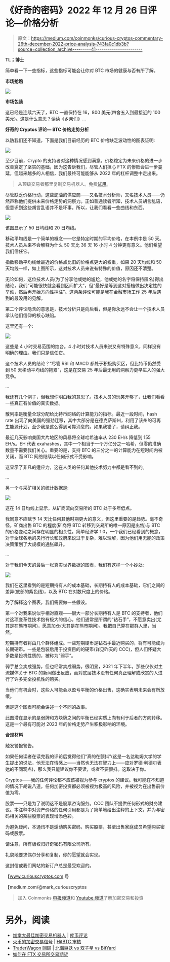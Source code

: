 # 《好奇的密码》2022 年 12 月 26 日评论—价格分析

> 原文：<https://medium.com/coinmonks/curious-cryptos-commentary-26th-december-2022-price-analysis-743fa0c1db3b?source=collection_archive---------41----------------------->

**TL；博士**

简单看一下一些指标，这些指标可能会让你对 BTC 市场的健康与否有所了解。

**市场抢购**

![](img/c5b606d0da505f5e20888aea5a9f5f6f.png)

**市场包装**

这已经是连续六天了，BTC 一直保持在 16，800 美元(四舍五入到最接近的 100 美元)。这是什么意思？读读《乡亲们》…

**好奇的 Cryptos 评论— BTC 价格走势分析**

以防我们还不知道，下面是我们目前经历的 BTC 价格缺乏波动性的图表证明:

![](img/40e4978da98e8553009545001a854514.png)

至少目前，Crypto 的支持者对这种情况感到满意。价格稳定为未来价格的进一步改善奠定了坚实的基础，因为这告诉我们，尽管人们担心 FTX 的惨败会进一步蔓延，但越来越多的人相信，我们最终可能能够从 2022 年的杠杆调整中走出来。

> 从顶级交易者那里复制交易机器人。免费[试用](https://coincodecap.com/go/pionex-coinmonks)。

尽管缺乏价格行动，这些蛇油的供应商——又名技术分析师，又名技术人员——仍然声称他们提供未来价格走势的洞察力。正如普通读者所知，技术人员胡言乱语，但意识到这些胡言乱语并不是坏事。所以，让我们看看一些曲线和东西。

![](img/06f7b69117eac847b08046b1e95b3f23.png)

该图显示了 50 日均线和 20 日均线。

移动平均线是一个简单的概念——它是特定时期的平均价格，在本例中是 50 天。技术人员从来不会解释为什么 50 天比 36 天 16 小时 4 分钟更有意义。他们希望我们信任它。

指数移动平均线给最近的价格点比旧的价格点更大的权重，如果 20 天均线和 50 天均线一样，如上图所示，这对技术人员来说有特殊的价值，原因还不清楚。

无论如何，这位技术人员(为了分享他或她的尴尬，他或她的名字将保持匿名)得出结论，我们“可能很快就会看到区间扩大”，但“最好是等到这对搭档做出决定性的举动，然后再开始方向性押注”。这两条评论可能是我在金融市场工作 25 年后遇到的最没用的见解。

第二个评论隐含的意思是，技术分析只是向后看，但是你永远不会让一个技术人员承认他们信仰的核心缺陷。

这里还有一个:

![](img/e670fc08082e7a3bac2cb5e2cfd54158.png)

这些是 4 小时交易范围的烛台。4 小时对技术人员来说又有特殊意义，同样没有明确的理由。我们只是信任它。

这个技术人员的结论？“尽管 RSI 和 MACD 都处于积极购买区，但比特币仍然受到 50 天移动平均线的拖累”，这是在交易 25 年后最无用的洞察力更早进入的强大竞争。

…

我还有几个例子，但我想你明白我的意思了。技术人员的玩笑开够了，让我们看看一些真正有价值的真实数据。

散列率是衡量全球分配给比特币网络的计算能力的指标。最近一段时间，hash rate 出现了向美国的强劲迁移，其中大部分是在德克萨斯州，利用了该州的可再生能源计划，至少我是这么得到可靠消息的。如果我错了，请纠正我。

最近几天影响美国大片地区的风暴将全球哈希速率从 230 EH/s 降低到 155 EH/s。EH 代表 exahashes，其中一个相当于一个万亿分之一哈希，但零的准确数量不需要我们关心。重要的是，支持 BTC 的三分之一的计算能力在短时间内被关闭，而 BTC 网络继续以任何形式不受影响。

这显示了非凡的适应力，这在人类的任何其他技术努力中都是看不到的。

…

另一个与采矿相关的统计数据是:

![](img/34b3352d4f8b82c37fd2cbed89683b50.png)

这在 14 日均线上显示，从矿商流向交易所的 BTC 处于多年低点。

我同意不应赋予 14 天比任何其他时期更大的意义，但这里重要的是趋势。毫不奇怪，矿商出售 BTC 的程度(矿商将 BTC 转移到交易所的唯一原因是出售)与 BTC 的价格变动之间存在明显的相关性。简单经济学 1.0，一个我们已经看到的概念，对于全球各地的央行行长和政府来说过于复杂，难以理解，因为他们用无能的政策决策策划了大规模的通胀飙升。

…

对于我们今天的最后一张真实世界数据的图表，我们有这样一个小妙处:

![](img/150ccbae885401dc42e00181620e8607.png)

我们在这里看到的是短期持有人的成本基础，长期持有人的成本基础，它们之间的差异(底部的紫色线)，以及 BTC 在对数尺度上的价格。

为了解释这个图表，我们需要做一些假设。

第一个对我来说似乎相对直观——很大一部分长期持有人是 BTC 的支持者，他们对这项变革性技术抱有极大的信心。他们通常是所谓的“钻石手”，不愿意卖出(尤其是在熊市期间)，愿意加仓(尤其是在熊市期间)。我把自己算在那群人里，当然。

短期持有者将由几个群体组成。一些短期硬币是钻石手最近购买的，将有可能成为长期硬币。一些是包装后用于投资目的的硬币(详见昨天的 CCC)，但人们怀疑大多数是投机性质的，被称为“弱手”。

弱手总会卖成强势，但也经常卖成弱势。很明显，2021 年下半年，那些仅仅对主流媒体关于 BTC 的新闻做出反应，而对底层技术没有任何真正理解或欣赏的人进行了许多完全投机性的购买。

当他们有机会时，这些人可能会以盈亏平衡的价格出售，这确实表明未来会有所放缓。

但是这个图表可能会讲述一个不同的故事。

此图潜在显示的是弱牌和方块牌之间的平衡已经实质上向有利于后者的方向转移。这是一个最有可能对 2023 年的价格走势产生积极影响的环境。

**合规材料**

触发警报警告。

如果任何读者在读完我的评论后觉得他们“真的在颤抖”(这是一名达勒姆大学的学生提出的说法，他无法在情感上——当然也无法在智力上——应对罗德·利德尔表达的不同观点)，那么我只能建议你不要读，或者不要颤抖。这取决于你。

Cryptos——我的任何评论都不应该被视为参与 cryptos 的建议。我可能在不知道的情况下胡说八道。任何加密投资都必须被视为极高的风险，并被视为在出售前价值为零。

股票——只是为了说明这不是股票咨询服务。CCC 团队不提供任何形式的财务建议。本注释中对资产价格的任何引用都是为了简单地给出注释的上下文，并为与密码相关的某些股票的表现增添色彩。

为避免疑问，本通讯不是煽动购买密码，购买股票，甚至出售家庭成员希望购买密码或股票。

请注意，所有版权归好奇密码有限公司所有。

礼貌地要求偶尔分享和复制，你的愿望就会实现。

这封信或我们网站的新订户总是最受欢迎的。

【www.curiouscryptos.com 号

【medium.com/@mark_curiouscryptos 

> 加入 Coinmonks [电报频道](https://t.me/coincodecap)和 [Youtube 频道](https://www.youtube.com/c/coinmonks/videos)了解加密交易和投资

# 另外，阅读

*   [加拿大最佳加密交易机器人](https://coincodecap.com/5-best-crypto-trading-bots-in-canada) | [库币评论](https://coincodecap.com/kucoin-review)
*   [火币的加密交易信号](https://coincodecap.com/huobi-crypto-trading-signals) | [HitBTC 审核](/coinmonks/hitbtc-review-c5143c5d53c2)
*   [TraderWagon 回顾](https://coincodecap.com/traderwagon-review) | [北海巨妖 vs 双子星 vs BitYard](https://coincodecap.com/kraken-vs-gemini-vs-bityard)
*   [如何在 FTX 交易所交易期货](https://coincodecap.com/ftx-futures-trading)